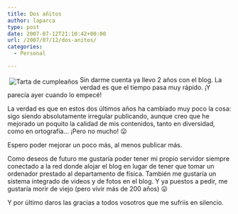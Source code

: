 ```yaml
---
title: Dos añitos
author: laparca
type: post
date: 2007-07-12T21:10:42+00:00
url: /2007/07/12/dos-anitos/
categories:
  - Personal

---
```

<img decoding="async" src="http://blog.laparca.es/wp-content/uploads/2007/07/tarta_vela.jpg" title="Tarta de cumpleaños" alt="Tarta de cumpleaños" align="left" hspace="4" vspace="4" />Sin darme cuenta ya llevo 2 años con el blog. La verdad es que el tiempo pasa muy rápido. ¡Y parecía ayer cuando lo empecé!

La verdad es que en estos dos últimos años ha cambiado muy poco la cosa: sigo siendo absolutamente irregular publicando, aunque creo que he mejorado un poquito la calidad de mis contenidos, tanto en diversidad, como en ortografía&#8230; ¡Pero no mucho! 😛

Espero poder mejorar un poco más, al menos publicar más.

Como deseos de futuro me gustaría poder tener mi propio servidor siempre conectado a la red donde alojar el blog en lugar de tener que tomar un ordenador prestado al departamento de física. También me gustaría un sistema integrado de videos y de fotos en el blog. Y ya puestos a pedir, me gustaría morir de viejo (pero vivir más de 200 años) 😛

Y por último daros las gracias a todos vosotros que me sufriis en silencio.